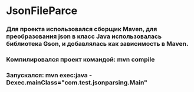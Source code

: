 # JsonFileParce
### Для проекта использовался сборщик Maven, для преобразования json в класс Java использовалась библиотека Gson, и добавлялась как зависимость в Maven. ###
### Компилировался проект командой: mvn compile ###
### Запускался: mvn exec:java -Dexec.mainClass="com.test.jsonparsing.Main" ###
